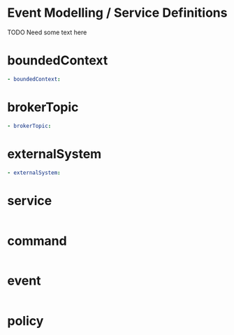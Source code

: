 # Event Modelling / Service Definitions
TODO Need some text here

# boundedContext
```yaml
- boundedContext: 
```


# brokerTopic
```yaml
- brokerTopic: 
```

# externalSystem
```yaml
- externalSystem: 
```


# service
```yaml

```

# command
```yaml

```

# event
```yaml

```

# policy
```yaml

```
